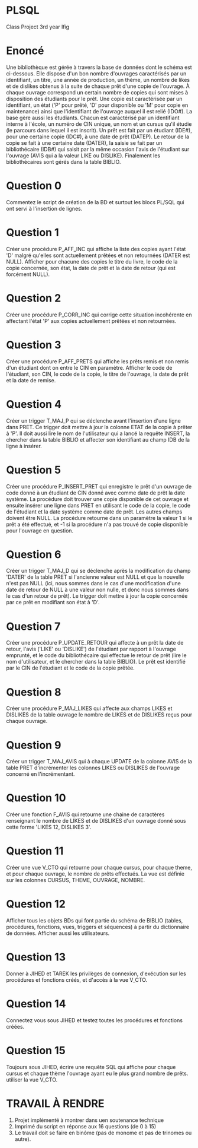 # PLSQL
Class Project 3rd year lfig
# Enoncé
Une bibliothèque est gérée à travers la base de données dont le schéma est ci-dessous. Elle dispose d'un bon nombre d'ouvrages caractérisés par un identifiant, un titre, une année de production, un thème, un nombre de likes et de dislikes obtenus à la suite de chaque prêt d'une copie de l'ouvrage.
À chaque ouvrage correspond un certain nombre de copies qui sont mises à disposition des étudiants pour le prêt. Une copie est caractérisée par un identifiant, un état ('P' pour prêté, 'D' pour disponible ou 'M' pour copie en maintenance) ainsi que l'identifiant de l'ouvrage auquel il est relié (IDO#).
La base gère aussi les étudiants. Chacun est caractérisé par un identifiant interne à l'école, un numéro de CIN unique, un nom et un cursus qu'il étudie (le parcours dans lequel il est inscrit).
Un prêt est fait par un étudiant (IDE#), pour une certaine copie (IDC#), à une date de prêt (DATEP). Le retour de la copie se fait à une certaine date (DATER), la saisie se fait par un bibliothécaire (IDB#) qui saisit par la même occasion l'avis de l'étudiant sur l'ouvrage (AVIS qui a la valeur LIKE ou DISLIKE).
Finalement les bibliothécaires sont gérés dans la table BIBLIO.

# Question 0
Commentez le script de création de la BD et surtout les blocs PL/SQL qui ont servi à l'insertion de lignes.
# Question 1
Créer une procédure P_AFF_INC qui affiche la liste des copies ayant l'état 'D' malgré qu'elles sont actuellement prêtées et non retournées (DATER est NULL). Afficher pour chacune des copies le titre du livre, le code de la copie concernée, son état, la date de prêt et la date de retour (qui est forcément NULL).
# Question 2 
Créer une procédure P_CORR_INC qui corrige cette situation incohérente en affectant l'état 'P' aux copies actuellement prêtées et non retournées.
# Question 3 
Créer une procédure P_AFF_PRETS qui affiche les prêts remis et non remis d'un étudiant dont on entre le CIN en paramètre. Afficher le code de l'étudiant, son CIN, le code de la copie, le titre de l'ouvrage, la date de prêt et la date de remise.
# Question 4 
Créer un trigger T_MAJ_P qui se déclenche avant l'insertion d'une ligne dans PRET. Ce trigger doit mettre à jour la colonne ETAT de la copie à prêter à 'P'. Il doit aussi lire le nom de l'utilisateur qui a lancé la requête INSERT, la chercher dans la table BIBLIO et affecter son identifiant au champ IDB de la ligne à insérer.
# Question 5
Créer une procédure P_INSERT_PRET qui enregistre le prêt d'un ouvrage de code donné à un étudiant de CIN donné avec comme date de prêt la date système. La procédure doit trouver une copie disponible de cet ouvrage et ensuite insérer une ligne dans PRET en utilisant le code de la copie, le code de l'étudiant et la date système comme date de prêt. Les autres champs doivent être NULL. La procédure retourne dans un paramètre la valeur 1 si le prêt a été effectué, et -1 si la procédure n'a pas trouvé de copie disponible pour l'ouvrage en question.
# Question 6 
Créer un trigger T_MAJ_D qui se déclenche après la modification du champ 'DATER' de la table PRET si l'ancienne valeur est NULL et que la nouvelle n'est pas NULL (ici, nous sommes dans le cas d'une modification d'une date de retour de NULL à une valeur non nulle, et donc nous sommes dans le cas d'un retour de prêt). Le trigger doit mettre à jour la copie concernée par ce prêt en modifiant son état à 'D'.
# Question 7
Créer une procédure P_UPDATE_RETOUR qui affecte à un prêt la date de retour, l'avis ('LIKE' ou 'DISLIKE') de l'étudiant par rapport à l'ouvrage emprunté, et le code du bibliothécaire qui effectue le retour de prêt (lire le nom d'utilisateur, et le chercher dans la table BIBLIO). Le prêt est identifié par le CIN de l'étudiant et le code de la copie prêtée.
# Question 8
Créer une procédure P_MAJ_LIKES qui affecte aux champs LIKES et DISLIKES de la table ouvrage le nombre de LIKES et de DISLIKES reçus pour chaque ouvrage.
# Question 9
Créer un trigger T_MAJ_AVIS qui à chaque UPDATE de la colonne AVIS de la table PRET d'incrémenter les colonnes LIKES ou DISLIKES de l'ouvrage concerné en l'incrémentant.
# Question 10
Créer une fonction F_AVIS qui retourne une chaine de caractères renseignant le nombre de LIKES et de DISLIKES d'un ouvrage donné sous cette forme 'LIKES 12, DISLIKES 3'.
# Question 11
Créer une vue V_CTO qui retourne pour chaque cursus, pour chaque theme, et pour chaque ouvrage, le nombre de prêts effectués. La vue est définie sur les colonnes CURSUS, THEME, OUVRAGE, NOMBRE.
# Question 12
Afficher tous les objets BDs qui font partie du schéma de BIBLIO (tables, procédures, fonctions, vues, triggers et séquences) à partir du dictionnaire de données. Afficher aussi les utilisateurs.
# Question 13
Donner à JIHED et TAREK les privilèges de connexion, d'exécution sur les procédures et fonctions créés, et d'accès à la vue V_CTO.
# Question 14
Connectez vous sous JIHED et testez toutes les procédures et fonctions créées.
# Question 15
Toujours sous JIHED, écrire une requête SQL qui affiche pour chaque cursus et chaque thème l'ouvrage ayant eu le plus grand nombre de prêts. utiliser la vue V_CTO.
# TRAVAIL À RENDRE 

1. Projet implémenté à montrer dans uen soutenance technique
2. Imprimé du script en réponse aux 16 questions (de 0 à 15)
3. Le travail doit se faire en binôme (pas de monome et pas de trinomes ou autre).




